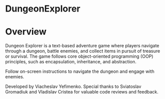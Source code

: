 # DungeonExplorer

# Overview
Dungeon Explorer is a text-based adventure game where players navigate through a dungeon, battle enemies, and collect items in pursuit of treasure or survival. The game follows core object-oriented programming (OOP) principles, such as encapsulation, inheritance, and abstraction.

Follow on-screen instructions to navigate the dungeon and engage with enemies.

Developed by Viacheslav Yefimenko.
Special thanks to Sviatoslav Gromadiuk and Vladislav Cristea for valuable code reviews and feedback.
